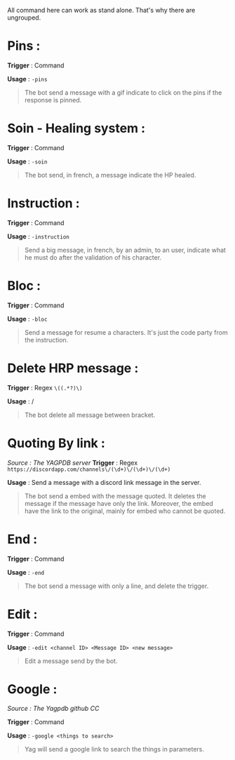 All command here can work as stand alone. That's why there are ungrouped.

# Pins :
**Trigger** : Command

**Usage** : `-pins`
> The bot send a message with a gif indicate to click on the pins if the response is pinned.

# Soin - Healing system :
**Trigger** : Command

**Usage** : `-soin`
> The bot send, in french, a message indicate the HP healed.

# Instruction :
**Trigger** : Command

**Usage** : `-instruction`
> Send a big message, in french, by an admin, to an user, indicate what he must do after the validation of his character.

# Bloc :
**Trigger** : Command 

**Usage** : `-bloc`
> Send a message for resume a characters. It's just the code party from the instruction. 

# Delete HRP message :
**Trigger** : Regex `\((.*?)\)`

**Usage** : /
> The bot delete all message between bracket.

# Quoting By link :
*Source : The YAGPDB server*
**Trigger** : Regex `https://discordapp.com/channels\/(\d+)\/(\d+)\/(\d+)`

**Usage** : Send a message with a discord link message in the server.
> The bot send a embed with the message quoted. It deletes the message if the message have only the link. Moreover, the embed have the link to the original, mainly for embed who cannot be quoted.

# End :
**Trigger** : Command

**Usage** : `-end`
> The bot send a message with only a line, and delete the trigger.

# Edit :
**Trigger** : Command

**Usage** : `-edit <channel ID> <Message ID> <new message>`
> Edit a message send by the bot.

# Google :
*Source : The Yagpdb github CC*

**Trigger** : Command

**Usage** : `-google <things to search>`
> Yag will send a google link to search the things in parameters.
